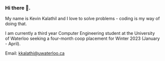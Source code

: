 ### Hi there 👋. 

My name is Kevin Kalathil and I love to solve problems - coding is my way of doing that. 

I am currently a third year Computer Engineering student at the University of Waterloo seeking a four-month coop placement for Winter 2023 (January - April).

Email: kkalathi@uwaterloo.ca

<!--
**KevinKalathil/KevinKalathil** is a ✨ _special_ ✨ repository because its `README.md` (this file) appears on your GitHub profile.

Here are some ideas to get you started:

- 🔭 I’m currently working on adding user authentication/login for ChessFlashCards
- 🌱 I’m currently learning ...
- 👯 I’m looking to collaborate on ...
- 🤔 I’m looking for help with ...
- 💬 Ask me about ...
- 😄 Pronouns: ...
- ⚡ Fun fact: ...
-->
